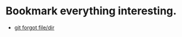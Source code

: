 # Bookmark everything interesting.

* [git forgot file/dir](https://stackoverflow.com/questions/1274057/how-can-i-make-git-forget-about-a-file-that-was-tracked-but-is-now-in-gitign)

